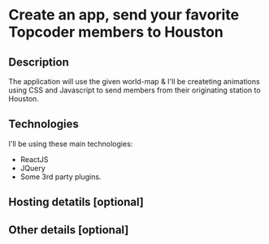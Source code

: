 # Create an app, send your favorite Topcoder members to Houston

## Description
The application will use the given world-map & I'll be createting animations using CSS and Javascript to send members from their originating station to Houston.


## Technologies
I'll be using these main technologies:
- ReactJS
- JQuery
- Some 3rd party plugins. 

## Hosting detatils [optional]

## Other details [optional]
